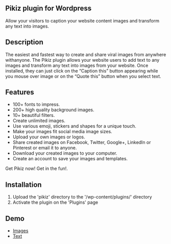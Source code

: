 Pikiz plugin for Wordpress
--------------------------

Allow your visitors to caption your website content images and transform any text into images.

## Description

 The easiest and fastest way to create and share viral images from anywhere withanyone.
 The Pikiz plugin allows your website users to add text to any images and transform any text into
 images from your website.
 Once installed, they can just click on the “Caption this” button appearing while you mouse over
 image or on the “Quote this” button when you select text.

## Features

* 100+ fonts to impress.
* 200+ high quality background images.
* 10+ beautiful filters.
* Create unlimited images.
* Use various emoji, stickers and shapes for a unique touch.
* Make your images fit social media image sizes.
* Upload your own images or logos.
* Share created images on Facebook, Twitter, Google+, LinkedIn or Pinterest or email it to anyone.
* Download your created images to your computer.
* Create an account to save your images and templates.

Get Pikiz now! Get in the fun!.

## Installation

1. Upload the 'pikiz' directory to the '/wp-content/plugins/' directory
2. Activate the plugin on the 'Plugins' page

## Demo
* [Images](https://app.getpikiz.com/demos/image)
* [Text](https://app.getpikiz.com/demos/text)
